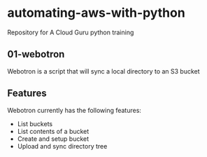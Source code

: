 # automating-aws-with-python
Repository for A Cloud Guru python training

## 01-webotron

Webotron is a script that will sync a local directory to an S3 bucket

## Features

Webotron currently has the following features:

- List buckets
- List contents of a bucket
- Create and setup bucket
- Upload and sync directory tree
